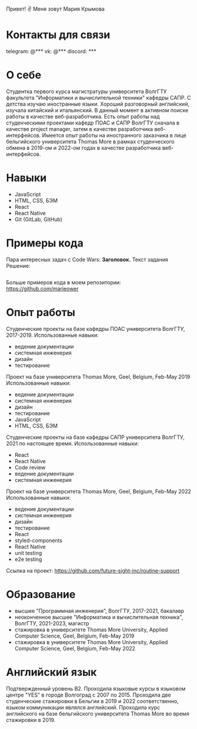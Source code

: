 Привет! ✌️
Меня зовут Мария Крымова

# Контакты для связи
telegram: @***
vk: @***
discord: ***
# О себе
Студентка первого курса магистратуры университета ВолгГТУ факультета "Информатики и вычислительной техники" кафедры САПР. 
С детства изучаю иностранные языки. Хороший разговорный английский, изучала китайский и итальянский.
В данный момент в активном поиске работы в качестве веб-разработчика.
Есть опыт работы над студенческими проектами кафедр ПОАС и САПР ВолгГТУ сначала в качестве project manager, затем в качестве разработчика веб-интерфейсов. Имеется опыт работы на иностранного заказчика в лице бельгийского университета Thomas More в рамках студенческого обмена в 2019-ом и 2022-ом годах в качестве разработчика веб-интерфейсов.
# Навыки
- JavaScript
- HTML, CSS, БЭМ
- React
- React Native
- Git (GitLab, GitHub)

# Примеры кода
Пара интересных задач с Code Wars:
**Заголовок.** Текст задания
Решение:
```js

```

Больше примеров кода в моем репозитории: https://github.com/marieower

# Опыт работы
Студенческие проекты на базе кафедры ПОАС университета ВолгГТУ, 2017-2019.
Использованные навыки:
- ведение документации
- системная инженерия
- дизайн
- тестирование

Проект на базе университета Thomas More, Geel, Belgium, Feb-May 2019
Использованные навыки:
- ведение документации
- системная инженерия
- дизайн
- тестирование
- JavaScript
- HTML, CSS, БЭМ

Студенческие проекты на базе кафедры САПР университета ВолгГТУ, 2021 по настоящее время. 
Использованные навыки:
- React
- React Native
- Code review
- ведение документации
- системная инженерия

Проект на базе университета Thomas More, Geel, Belgium, Feb-May 2022
Использованные навыки:
- ведение документации
- системная инженерия
- дизайн
- тестирование
- React
- styled-components
- React Native
- unit testing
- e2e testing

Ссылка на проект: https://github.com/future-sight-inc/routine-support

# Образование
- высшее "Программная инженерия", ВолгГТУ, 2017-2021, бакалавр
- неоконченное высшее "Информатика и вычислительная техника", ВолгГТУ, 2021-2023, магистр
- стажировка в университете Thomas More University, Applied Computer Science, Geel, Belgium, Feb-May 2019
- стажировка в университете Thomas More University, Applied Computer Science, Geel, Belgium, Feb-May 2022 

# Английский язык
Подтвержденный уровень B2. Проходила языковые курсы в языковом центре "YES" в городе Волгоград с 2007 по 2015. Проходила две студенческие стажировки в Бельгии в 2019 и 2022 соответственно, языком коммуникации являлся английский. Проходила курс английского на базе бельгийского университета Thomas More во время стажировки в 2019.